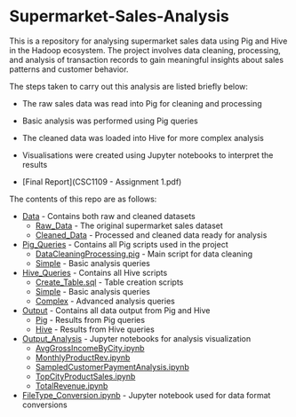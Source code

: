 # Supermarket-Sales-Analysis

This is a repository for analysing supermarket sales data using Pig and Hive in the Hadoop ecosystem. The project involves data cleaning, processing, and analysis of transaction records to gain meaningful insights about sales patterns and customer behavior.

The steps taken to carry out this analysis are listed briefly below:
* The raw sales data was read into Pig for cleaning and processing
* Basic analysis was performed using Pig queries
* The cleaned data was loaded into Hive for more complex analysis
* Visualisations were created using Jupyter notebooks to interpret the results

* [Final Report](CSC1109 - Assignment 1.pdf)

The contents of this repo are as follows:
* [Data](./Data) - Contains both raw and cleaned datasets
  * [Raw_Data](./Data/Raw_Data) - The original supermarket sales dataset
  * [Cleaned_Data](./Data/Cleaned_Data) - Processed and cleaned data ready for analysis
* [Pig_Queries](./Pig_Queries) - Contains all Pig scripts used in the project
  * [DataCleaningProcessing.pig](./Pig_Queries/DataCleaningProcessing.pig) - Main script for data cleaning
  * [Simple](./Pig_Queries/Simple) - Basic analysis queries
* [Hive_Queries](./Hive_Queries) - Contains all Hive scripts
  * [Create_Table.sql](./Hive_Queries/Create_Table.sql) - Table creation scripts
  * [Simple](./Hive_Queries/Simple) - Basic analysis queries
  * [Complex](./Hive_Queries/Complex) - Advanced analysis queries
* [Output](./Output) - Contains all data output from Pig and Hive
  * [Pig](./Output/Pig) - Results from Pig queries
  * [Hive](./Output/Hive) - Results from Hive queries
* [Output_Analysis](./Output_Analysis) - Jupyter notebooks for analysis visualization
  * [AvgGrossIncomeByCity.ipynb](./Output_Analysis/AvgGrossIncomeByCity.ipynb)
  * [MonthlyProductRev.ipynb](./Output_Analysis/MonthlyProductRev.ipynb)
  * [SampledCustomerPaymentAnalysis.ipynb](./Output_Analysis/SampledCustomerPaymentAnalysis.ipynb)
  * [TopCityProductSales.ipynb](./Output_Analysis/TopCityProductSales.ipynb)
  * [TotalRevenue.ipynb](./Output_Analysis/TotalRevenue.ipynb)
* [FileType_Conversion.ipynb](./FileType_Conversion.ipynb) - Jupyter notebook used for data format conversions
